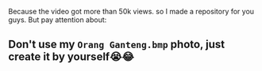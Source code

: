 
Because the video got more than 50k views. so I made a repository for you guys. But pay attention about:
## Don't use my `Orang Ganteng.bmp` photo, just create it by yourself😭😂
